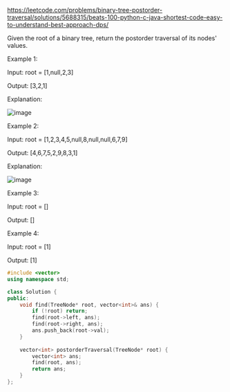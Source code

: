 https://leetcode.com/problems/binary-tree-postorder-traversal/solutions/5688315/beats-100-python-c-java-shortest-code-easy-to-understand-best-approach-dps/

Given the root of a binary tree, return the postorder traversal of its nodes' values.

 

Example 1:

Input: root = [1,null,2,3]

Output: [3,2,1]

Explanation:


![image](https://github.com/user-attachments/assets/c21dc89d-5c46-4edd-8259-fb326a2ea21f)

Example 2:

Input: root = [1,2,3,4,5,null,8,null,null,6,7,9]

Output: [4,6,7,5,2,9,8,3,1]

Explanation:

![image](https://github.com/user-attachments/assets/c70b0c01-d43c-43ae-8f73-86df0fd7e924)


Example 3:

Input: root = []

Output: []

Example 4:

Input: root = [1]

Output: [1]

 
```cpp
#include <vector>
using namespace std;

class Solution {
public:
    void find(TreeNode* root, vector<int>& ans) {
        if (!root) return;
        find(root->left, ans);
        find(root->right, ans);
        ans.push_back(root->val);
    }
    
    vector<int> postorderTraversal(TreeNode* root) {
        vector<int> ans;
        find(root, ans);
        return ans;
    }
};
```
